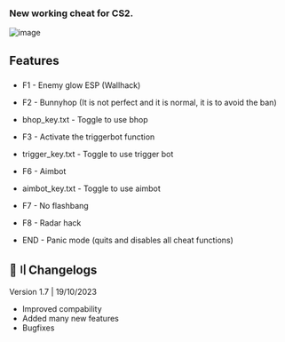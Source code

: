 ### New working cheat for CS2.

![image](https://github.com/CheaterM/CS2-Cheat-ProjectXOX/assets/148486395/253631fc-b36c-45d5-82da-5a81f016e842)

## Features

###
 - F1 - Enemy glow ESP (Wallhack)

 - F2 - Bunnyhop (It is not perfect and it is normal, it is to avoid the ban)

 - bhop_key.txt - Toggle to use bhop

 - F3 - Activate the triggerbot function

 - trigger_key.txt - Toggle to use trigger bot

 - F6 - Aimbot

 - aimbot_key.txt - Toggle to use aimbot

 - F7 - No flashbang

 - F8 - Radar hack

 - END - Panic mode (quits and disables all cheat functions)

## 🌟〢Changelogs

Version 1.7 | 19/10/2023
+ Improved compability
+ Added many new features
+ Bugfixes
